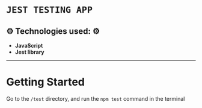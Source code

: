 # `JEST TESTING APP`

## :gear: Technologies used: :gear:
* **JavaScript**
* **Jest library**

------------------------------------------

# Getting Started

Go to the `/test` directory, and run the `npm test` command in the terminal
